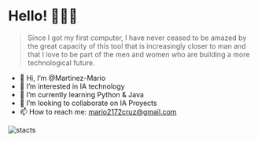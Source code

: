 # Hello! 👨🏻‍💻

>Since I got my first computer, I have never ceased to be amazed by the great capacity of this tool that is increasingly closer to man and that I love to be part of the men and women who are building a more technological future. 

- 👋 Hi, I’m @Martinez-Mario
- 👀 I’m interested in IA technology
- 🌱 I’m currently learning Python & Java
- 💞️ I’m looking to collaborate on IA Proyects
- 📫 How to reach me: mario2172cruz@gmail.com

![stacts](https://user-images.githubusercontent.com/99843020/176214733-6e91c72a-8928-4c11-9c32-e7e14f0a313a.png)

<!---
Martinez-Mario/Martinez-Mario is a ✨ special ✨ repository because its `README.md` (this file) appears on your GitHub profile.
You can click the Preview link to take a look at your changes.
--->
